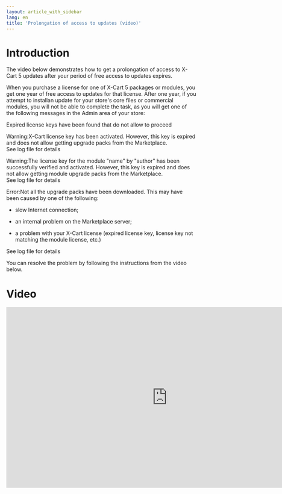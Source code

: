 ```yaml
---
layout: article_with_sidebar
lang: en
title: 'Prolongation of access to updates (video)'
---
```

# Introduction

The video below demonstrates how to get a prolongation of access to X-Cart 5 updates after your period of free access to updates expires.

When you purchase a license for one of X-Cart 5 packages or modules, you get one year of free access to updates for that license. After one year, if you attempt to installan update for your store's core files or commercial modules, you will not be able to complete the task, as you will get one of the following messages in the Admin area of your store:

Expired license keys have been found that do not allow to proceed

Warning:X-Cart license key has been activated. However, this key is expired and does not allow getting upgrade packs from the Marketplace.  
See log file for details

Warning:The license key for the module "name" by "author" has been successfully verified and activated. However, this key is expired and does not allow getting module upgrade packs from the Marketplace.  
See log file for details

Error:Not all the upgrade packs have been downloaded. This may have been caused by one of the following:

*   slow Internet connection;

*   an internal problem on the Marketplace server;

*   a problem with your X-Cart license (expired license key, license key not matching the module license, etc.)

See log file for details

You can resolve the problem by following the instructions from the video below.

# Video

<iframe class="youtube-player" type="text/html" style="width: 853px; height: 480px" src="http://www.youtube.com/embed/PMnBEjybA7U" frameborder="0"></iframe>